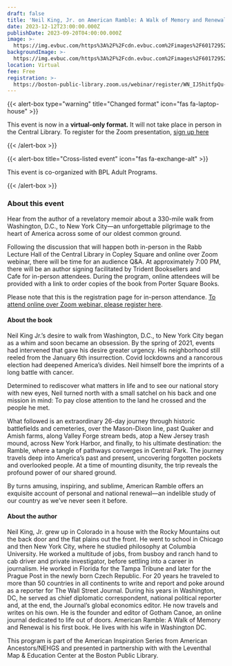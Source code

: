 ```yaml
---
draft: false
title: 'Neil King, Jr. on American Ramble: A Walk of Memory and Renewal'
date: 2023-12-12T23:00:00.000Z
publishDate: 2023-09-20T04:00:00.000Z
image: >-
  https://img.evbuc.com/https%3A%2F%2Fcdn.evbuc.com%2Fimages%2F601729529%2F197026922247%2F1%2Foriginal.20230919-200251?w=940&auto=format%2Ccompress&q=75&sharp=10&rect=120%2C0%2C1200%2C600&s=02f677eafac40e5d76ae558f2bf6ee56
backgroundImage: >-
  https://img.evbuc.com/https%3A%2F%2Fcdn.evbuc.com%2Fimages%2F601729529%2F197026922247%2F1%2Foriginal.20230919-200251?w=940&auto=format%2Ccompress&q=75&sharp=10&rect=120%2C0%2C1200%2C600&s=02f677eafac40e5d76ae558f2bf6ee56
location: Virtual
fee: Free
registration: >-
  https://boston-public-library.zoom.us/webinar/register/WN_IJ5hitfpQu-8kxy1FmHo3w#/registration
---
```


{{< alert-box type="warning" title="Changed format" icon="fas fa-laptop-house" >}}

This event is now in a **virtual-only format.** It will not take place in person in the Central Library. To register for the Zoom presentation, [sign up here](https://boston-public-library.zoom.us/webinar/register/WN_IJ5hitfpQu-8kxy1FmHo3w#/registration)

{{< /alert-box >}}

{{< alert-box title="Cross-listed event" icon="fas fa-exchange-alt" >}}

This event is co-organized with BPL Adult Programs.

{{< /alert-box >}}

### About this event

Hear from the author of a revelatory memoir about a 330-mile walk from Washington, D.C., to New York City—an unforgettable pilgrimage to the heart of America across some of our oldest common ground.

Following the discussion that will happen both in-person in the Rabb Lecture Hall of the Central Library in Copley Square and online over Zoom webinar, there will be time for an audience Q\&A. At approximately 7:00 PM, there will be an author signing facilitated by Trident Booksellers and Cafe for in-person attendees. During the program, online attendees will be provided with a link to order copies of the book from Porter Square Books.

Please note that this is the registration page for in-person attendance. [To attend online over Zoom webinar, please register here](https://boston-public-library.zoom.us/webinar/register/WN_IJ5hitfpQu-8kxy1FmHo3w#/registration).

#### About the book

Neil King Jr.’s desire to walk from Washington, D.C., to New York City began as a whim and soon became an obsession. By the spring of 2021, events had intervened that gave his desire greater urgency. His neighborhood still reeled from the January 6th insurrection. Covid lockdowns and a rancorous election had deepened America’s divides. Neil himself bore the imprints of a long battle with cancer.

Determined to rediscover what matters in life and to see our national story with new eyes, Neil turned north with a small satchel on his back and one mission in mind: To pay close attention to the land he crossed and the people he met.

What followed is an extraordinary 26-day journey through historic battlefields and cemeteries, over the Mason-Dixon line, past Quaker and Amish farms, along Valley Forge stream beds, atop a New Jersey trash mound, across New York Harbor, and finally, to his ultimate destination: the Ramble, where a tangle of pathways converges in Central Park. The journey travels deep into America’s past and present, uncovering forgotten pockets and overlooked people. At a time of mounting disunity, the trip reveals the profound power of our shared ground.

By turns amusing, inspiring, and sublime, American Ramble offers an exquisite account of personal and national renewal—an indelible study of our country as we’ve never seen it before.

#### About the author

Neil King, Jr. grew up in Colorado in a house with the Rocky Mountains out the back door and the flat plains out the front. He went to school in Chicago and then New York City, where he studied philosophy at Columbia University. He worked a multitude of jobs, from busboy and ranch hand to cab driver and private investigator, before settling into a career in journalism. He worked in Florida for the Tampa Tribune and later for the Prague Post in the newly born Czech Republic. For 20 years he traveled to more than 50 countries in all continents to write and report and poke around as a reporter for The Wall Street Journal. During his years in Washington, DC, he served as chief diplomatic correspondent, national political reporter and, at the end, the Journal’s global economics editor. He now travels and writes on his own. He is the founder and editor of Gotham Canoe, an online journal dedicated to life out of doors. American Ramble: A Walk of Memory and Renewal is his first book. He lives with his wife in Washington DC.

This program is part of the American Inspiration Series from American Ancestors/NEHGS and presented in partnership with with the Leventhal Map & Education Center at the Boston Public Library.
